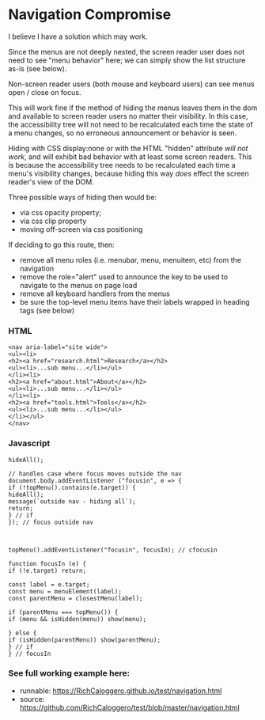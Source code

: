 # Navigation Compromise

I believe I have a solution which may work.

Since the menus are not deeply nested, the screen reader user does not need to see "menu behavior" here; we can simply show the list structure as-is (see below).

Non-screen reader users (both mouse and keyboard users) can see menus open / close on focus.

This will work fine if the method of hiding the menus leaves them in the dom and available to screen reader users no matter their visibility. In this case, the accessibility tree will not need to be recalculated each time the state of a menu changes, so no erroneous announcement or behavior is seen.

Hiding with CSS display:none or with the HTML "hidden" attribute *will not work*, and will exhibit bad behavior with at least some screen readers.  This is because the accessibility tree needs to be recalculated each time a menu's visibility changes, because hiding this way *does* effect the screen reader's view of the DOM.


Three possible ways of hiding then would be:

- via css opacity property;
- via css clip property
- moving off-screen via css positioning


If deciding to go this route, then:

- remove all menu roles (i.e. menubar, menu, menuitem, etc) from the navigation
- remove the role="alert" used to announce the key to be used to navigate to the menus on page load
- remove all keyboard handlers from the menus
- be sure the top-level menu items have their labels wrapped in heading tags (see below)


### HTML

```
<nav aria-label="site wide">
<ul><li>
<h2><a href="research.html">Research</a></h2>
<ul><li>...sub menu...</li></ul>
</li><li>
<h2><a href="about.html">About</a></h2>
<ul><li>...sub menu...</li></ul>
</li><li>
<h2><a href="tools.html">Tools</a></h2>
<ul><li>...sub menu...</li></ul>
</li></ul>
</nav>
```

### Javascript

```
hideAll();

// handles case where focus moves outside the nav
document.body.addEventListener ("focusin", e => {
if (!topMenu().contains(e.target)) {
hideAll();
message(`outside nav - hiding all`);
return;
} // if
}); // focus outside nav



topMenu().addEventListener("focusin", focusIn); // cfocusin

function focusIn (e) {
if (!e.target) return;

const label = e.target;
const menu = menuElement(label);
const parentMenu = closestMenu(label);

if (parentMenu === topMenu()) {
if (menu && isHidden(menu)) show(menu);

} else {
if (isHidden(parentMenu)) show(parentMenu);
} // if
} // focusIn
```

### See full working example here:

- runnable: https://RichCaloggero.github.io/test/navigation.html
- source: https://github.com/RichCaloggero/test/blob/master/navigation.html


